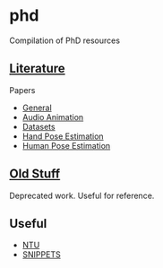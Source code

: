 # phd
Compilation of PhD resources

## [Literature](lit)

Papers

* [General](lit/GENERAL.md)
* [Audio Animation](lit/AUDIO_ANIMATION.md)
* [Datasets](lit/DATASETS.md)
* [Hand Pose Estimation](lit/HAND_POSE_ESTIMATION.md)
* [Human Pose Estimation](lit/HUMAN_POSE_ESTIMATION.md)

## [Old Stuff](old)

Deprecated work. Useful for reference.

## Useful

* [NTU](lit/NTU.md)
* [SNIPPETS](lit/SNIPPETS.md)


